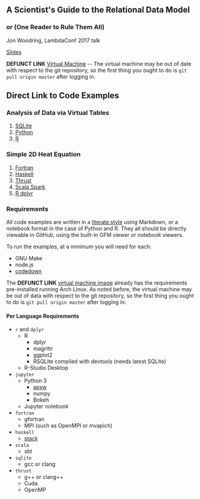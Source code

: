 ## A Scientist's Guide to the Relational Data Model ##
### or (One Reader to Rule Them All) ###

Jon Woodring, LambdaConf 2017 talk

[Slides](https://cdn.rawgit.com/jonwoodring/ortrta/lc-final/slides/slides.html)

**DEFUNCT LINK** [Virtual Machine](https://goo.gl/GvU7o0) -- The virtual
machine may be out of date with respect to the git repository, so the first
thing you ought to do is `git pull origin master` after logging in. 

## Direct Link to Code Examples

### Analysis of Data via Virtual Tables

1. [SQLite](https://github.com/jonwoodring/ortrta/blob/master/sqlite/heat.md)
2. [Python](https://github.com/jonwoodring/ortrta/blob/master/jupyter/heat.ipynb)
3. [R](https://github.com/jonwoodring/ortrta/blob/master/r/heat.rmd)

### Simple 2D Heat Equation

1. [Fortran](https://github.com/jonwoodring/ortrta/blob/master/fortran/heat.md)
2. [Haskell](https://github.com/jonwoodring/ortrta/blob/master/haskell/heat.md)
3. [Thrust](https://github.com/jonwoodring/ortrta/blob/master/thrust/heat.md)
4. [Scala Spark](https://github.com/jonwoodring/ortrta/blob/master/scala/heat.md)
5. [R dplyr](https://github.com/jonwoodring/ortrta/blob/master/dplyr/heat.rmd)

### Requirements ###

All code examples are written in a 
[literate style](https://en.wikipedia.org/wiki/Literate_programming) 
using Markdown, or a notebook format in the case of Python and R.
They all should be directly viewable in GitHub, using the built-in GFM
viewer or notebook viewers.

To run the examples, at a minimum you will need for each: 

- GNU Make
- node.js
- [codedown](https://www.npmjs.com/package/codedown)

The **DEFUNCT LINK** [virtual machine image](https://goo.gl/GvU7o0) already has
the requirements pre-installed running Arch Linux. As noted before, the virtual
machine may be out of data with respect to the git repository, so the first
thing you ought to do is `git pull origin master` after logging in.

#### Per Language Requirements ####

- `r` and `dplyr`
  - R
    - dplyr
    - magrittr
    - ggplot2
    - RSQLite compiled with devtools (needs latest SQLite)
  - R-Studio Desktop
- `jupyter`
  - Python 3
    - [apsw](https://github.com/rogerbinns/apsw)
    - numpy
    - Bokeh
  - Jupyter notebook
- `fortran`
  - gfortran
  - MPI (such as OpenMPI or mvapich)
- `haskell`
  - [stack](https://docs.haskellstack.org/en/stable/README/)
- `scala`
  - sbt
- `sqlite`
  - gcc or clang
- `thrust`
  - g++ or clang++
  - Cuda
  - OpenMP
